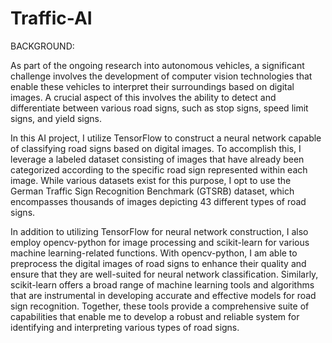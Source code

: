 # Traffic-AI
BACKGROUND:

As part of the ongoing research into autonomous vehicles, a significant challenge involves the development of computer vision technologies that enable these vehicles to interpret their surroundings based on digital images. A crucial aspect of this involves the ability to detect and differentiate between various road signs, such as stop signs, speed limit signs, and yield signs.

In this AI project, I utilize TensorFlow to construct a neural network capable of classifying road signs based on digital images. To accomplish this, I leverage a labeled dataset consisting of images that have already been categorized according to the specific road sign represented within each image. While various datasets exist for this purpose, I opt to use the German Traffic Sign Recognition Benchmark (GTSRB) dataset, which encompasses thousands of images depicting 43 different types of road signs.

In addition to utilizing TensorFlow for neural network construction, I also employ opencv-python for image processing and scikit-learn for various machine learning-related functions. With opencv-python, I am able to preprocess the digital images of road signs to enhance their quality and ensure that they are well-suited for neural network classification. Similarly, scikit-learn offers a broad range of machine learning tools and algorithms that are instrumental in developing accurate and effective models for road sign recognition. Together, these tools provide a comprehensive suite of capabilities that enable me to develop a robust and reliable system for identifying and interpreting various types of road signs.

